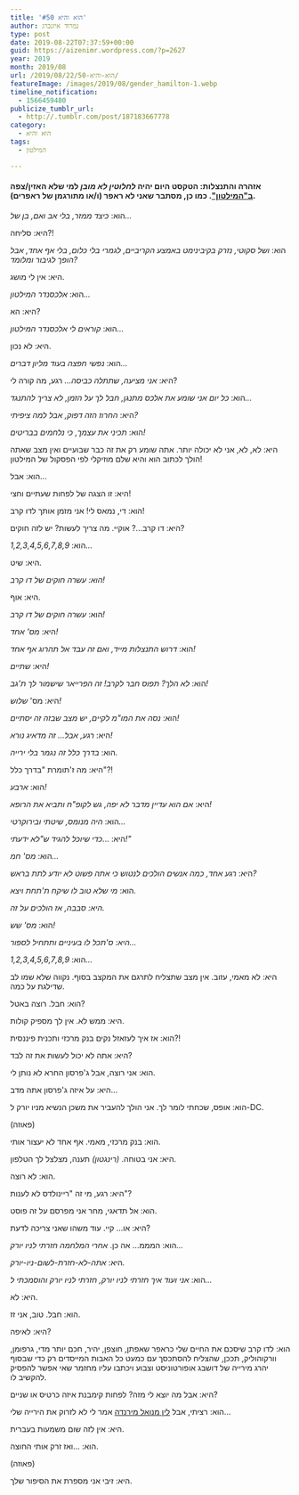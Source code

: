 ```yaml
---
title: 'הוא והיא #50'
author: נמרוד איזנברג
type: post
date: 2019-08-22T07:37:59+00:00
guid: https://aizenimr.wordpress.com/?p=2627
year: 2019
month: 2019/08
url: /2019/08/22/הוא-והיא-50/
featureImage: /images/2019/08/gender_hamilton-1.webp
timeline_notification:
  - 1566459480
publicize_tumblr_url:
  - http://.tumblr.com/post/187183667778
category:
  - הוא והיא
tags:
  - המילטון

---
```

#### אזהרה והתנצלות: הטקסט היום יהיה _לחלוטין לא מובן_ למי שלא האזין/צפה [ב"המילטון"][1]. כמו כן, מסתבר שאני לא ראפר (ו/או מתורגמן של ראפרים).

הוא: _כיצד ממזר, בלי אב ואם, בן של..._

היא: סליחה?!

הוא: _ושל סקוטי, נזרק בקיבינימט באמצע הקריביים, לגמרי בלי כלום, בלי אף אחד, אבל הופך לגיבור ומלומד?_ 

היא: אין לי מושג.

הוא: _אלכסנדר המילטון..._

היא: הא?

הוא: _קוראים לי אלכסנדר המילטון..._

היא: לא נכון.

הוא: _נפשי חפצה בעוד מליון דברים..._

היא: _אני מציעה, שתתלה כביסה..._ רגע, מה קורה לי?

הוא: _כל יום אני שומע את אלכס מתנגן, חבל לך על הזמן, לא צריך להתנגד..._

היא: _החרוז הזה דפוק, אבל למה ציפיתי?_

הוא: _תכיני את עצמך, כי נלחמים בבריטים!_

היא: לא, לא, אני לא יכולה יותר. אתה שומע רק את זה כבר שבועיים ואין מצב שאתה הולך לכתוב הוא והיא שלם מוזיקלי לפי הפסקול של המילטון!

הוא: אבל...

היא: זו הצגה של לפחות שעתיים וחצי!

הוא: די, נמאס לי! אני מזמן אותך לדו קרב!

היא: דו קרב...? אוקיי. מה צריך לעשות? יש לזה חוקים?

הוא: _1,2,3,4,5,6,7,8,9..._

היא: שיט.

_הוא: עשרה חוקים של דו קרב!_

היא: אוף.

הוא: _עשרה חוקים של דו קרב!_

היא: _מס' אחד!_

הוא: _דרוש התנצלות מייד, ואם זה עבד אל תהרוג אף אחד!_

היא: _שתיים!_

הוא: _לא הלך? תפוס חבר לקרב! זה הפרייאר שישמור לך ת'גב!_

היא: מס' _שלוש!_

הוא: _נסה את המו"מ לקיים, יש מצב שבזה זה יסתיים!_

היא: _רגע, אבל... זה מדאיג נורא!_

הוא: _בדרך כלל זה נגמר בלי ירייה._

היא: מה ז'תומרת "בדרך כלל"?!

הוא: _ארבע!_

היא: _אם הוא עדיין מדבר לא יפה, גש לקופ"ח ותביא את הרופא!_

הוא: _היה מנומס, שיטתי ובירוקרטי..._

היא: ..._כדי שיוכל להגיד ש"לא ידעתי!"_

הוא: _מס' חמ..._

היא: _רגע אחד, כמה אנשים הולכים לנטוש כי אתה פשוט לא יודע לתת בראש?_

הוא: _מי שלא טוב לו שיקח ת'תחת ויצא._

_היא: סבבה, אז הולכים על זה._

הוא: _מס' שש!_

_היא: ס'תכל לו בעיניים ותתחיל לספור..._

הוא: _1,2,3,4,5,6,7,8,9..._

היא: לא מאמי, עזוב. אין מצב שתצליח לתרגם את המקצב בסוף. נקווה שלא שמו לב שדילגת על כמה.

הוא: חבל. רוצה באטל?

היא: ממש לא. אין לך מספיק קולות.

הוא: אז איך לעזאזל נקים בנק מרכזי ותכנית פיננסית?!

היא: אתה לא יכול לעשות את זה לבד?

הוא: אני רוצה, אבל ג'פרסון החרא לא נותן לי.

היא: על איזה ג'פרסון אתה מדב...

הוא: אופס, שכחתי לומר לך. אני הולך להעביר את משכן הנשיא מניו יורק ל-DC.

(פאוזה)

הוא: בנק מרכזי, מאמי. אף אחד לא יעצור אותי.

היא: אני בטוחה. _(רינגטון)_ תענה, מצלצל לך הטלפון.

הוא: לא רוצה.

היא: רגע, מי זה "ריינולדס לא לענות"?

הוא: אל תדאגי, מחר אני מפרסם על זה פוסט.

היא: או... קיי. עוד משהו שאני צריכה לדעת?

הוא: המממ... אה כן. _אחרי המלחמה חזרתי לניו יורק..._

היא: _אתה-לא-חזרת-לשום-ניו-יורק._

הוא: _אני ועוד איך חזרתי לניו יורק, חזרתי לניו יורק והוסמכתי ל..._

היא: לא.

הוא: חבל. טוב, אני זז.

היא: לאיפה?

הוא: לדו קרב שיסכם את החיים שלי כראפר שאפתן, חוצפן, יהיר, חכם יותר מדי, גרפומן, וורקוהוליק, תככן, שהצליח להסתכסך עם כמעט כל האבות המייסדים רק כדי שבסוף יהרג מירייה של דושבג אופורטוניסט וצבוע ויכתבו עליו מחזמר שאי אפשר להפסיק להקשיב לו.

היא: אבל מה יוצא לי מזה? לפחות קימבנת איזה כרטיס או שניים?

הוא: רציתי, אבל [לין מנואל מירנדה][2] אמר לי לא לזרוק את הירייה שלי...

היא: אין לזה שום משמעות בעברית.

הוא: ...ואז זרק אותי החוצה.

(פאוזה)

היא: זיבי אני מספרת את הסיפור שלך.

 [1]: https://hamiltonmusical.com
 [2]: https://en.wikipedia.org/wiki/Lin-Manuel_Miranda